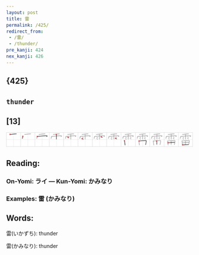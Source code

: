 ```yaml
---
layout: post
title: 雷
permalink: /425/
redirect_from:
 - /雷/
 - /thunder/
pre_kanji: 424
nex_kanji: 426
---
```


## {425}

## `thunder`

## [13]

<div class="stroke"><img src="../images/E99BB7.png" /></div>

## Reading:

### On-Yomi: ライ &mdash; Kun-Yomi: かみなり

### Examples: 雷 (かみなり)

## Words:

雷(いかずち): thunder

雷(かみなり): thunder

